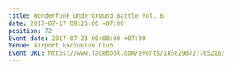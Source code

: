 ```yaml
---
title: Wonderfunk Underground Battle Vol. 6
date: 2017-07-17 09:26:00 +07:00
position: 72
Event date: 2017-07-23 00:00:00 +07:00
Venue: Airport Exclusive Club
Event URL: https://www.facebook.com/events/1858298727765216/
---
```


